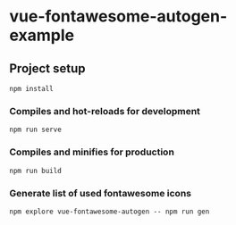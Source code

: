 # vue-fontawesome-autogen-example

## Project setup
```
npm install
```

### Compiles and hot-reloads for development
```
npm run serve
```

### Compiles and minifies for production
```
npm run build
```

### Generate list of used fontawesome icons
```
npm explore vue-fontawesome-autogen -- npm run gen
```
